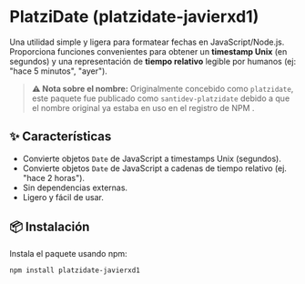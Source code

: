 # PlatziDate (platzidate-javierxd1)

Una utilidad simple y ligera para formatear fechas en JavaScript/Node.js. Proporciona funciones convenientes para obtener un **timestamp Unix** (en segundos) y una representación de **tiempo relativo** legible por humanos (ej: "hace 5 minutos", "ayer").

> **⚠️ Nota sobre el nombre:** Originalmente concebido como `platzidate`, este paquete fue publicado como `santidev-platzidate` debido a que el nombre original ya estaba en uso en el registro de NPM .

## ✨ Características

* Convierte objetos `Date` de JavaScript a timestamps Unix (segundos).
* Convierte objetos `Date` de JavaScript a cadenas de tiempo relativo (ej. "hace 2 horas").
* Sin dependencias externas.
* Ligero y fácil de usar.

## 📦 Instalación

Instala el paquete usando npm:

```bash
npm install platzidate-javierxd1
